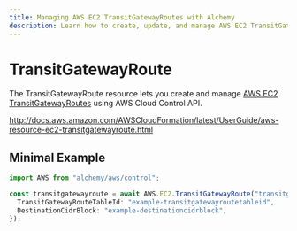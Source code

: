 ```yaml
---
title: Managing AWS EC2 TransitGatewayRoutes with Alchemy
description: Learn how to create, update, and manage AWS EC2 TransitGatewayRoutes using Alchemy Cloud Control.
---
```


# TransitGatewayRoute

The TransitGatewayRoute resource lets you create and manage [AWS EC2 TransitGatewayRoutes](https://docs.aws.amazon.com/ec2/latest/userguide/) using AWS Cloud Control API.

http://docs.aws.amazon.com/AWSCloudFormation/latest/UserGuide/aws-resource-ec2-transitgatewayroute.html

## Minimal Example

```ts
import AWS from "alchemy/aws/control";

const transitgatewayroute = await AWS.EC2.TransitGatewayRoute("transitgatewayroute-example", {
  TransitGatewayRouteTableId: "example-transitgatewayroutetableid",
  DestinationCidrBlock: "example-destinationcidrblock",
});
```

